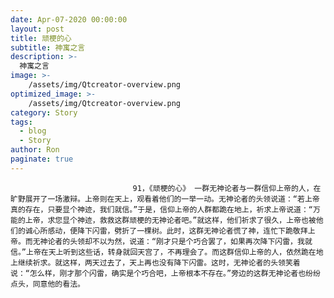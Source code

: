 ```yaml
---
date: Apr-07-2020 00:00:00
layout: post
title: 顽梗的心
subtitle: 神寓之言
description: >-
  神寓之言
image: >-
    /assets/img/Qtcreator-overview.png
optimized_image: >-
    /assets/img/Qtcreator-overview.png
category: Story
tags:
  - blog
  - Story
author: Ron
paginate: true
---
```


							　　91，《顽梗的心》 一群无神论者与一群信仰上帝的人，在旷野展开了一场激辩。上帝则在天上，观看着他们的一举一动。无神论者的头领说道：“若上帝真的存在，只要显个神迹，我们就信。”于是，信仰上帝的人群都跪在地上，祈求上帝说道：“万能的上帝，求您显个神迹，救救这群顽梗的无神论者吧。”就这样，他们祈求了很久，上帝也被他们的诚心所感动，便降下闪雷，劈折了一棵树。此时，这群无神论者慌了神，连忙下跪敬拜上帝。而无神论者的头领却不以为然，说道：“刚才只是个巧合罢了，如果再次降下闪雷，我就信。”上帝在天上听到这些话，转身就回天宫了，不再理会了。而这群信仰上帝的人，依然跪在地上继续祈求。就这样，两天过去了，天上再也没有降下闪雷。这时，无神论者的头领笑着说：“怎么样，刚才那个闪雷，确实是个巧合吧，上帝根本不存在。”旁边的这群无神论者也纷纷点头，同意他的看法。
							
							
						